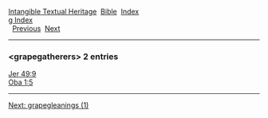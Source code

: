[Intangible Textual Heritage](../../index)  [Bible](../index) 
[Index](index)   
[g Index](_g_)  
  [Previous](c04894)  [Next](c04896) 

------------------------------------------------------------------------

### &lt;grapegatherers&gt; 2 entries

[Jer 49:9](../kjv/jer049.htm#009)  
[Oba 1:5](../kjv/oba001.htm#005)  

------------------------------------------------------------------------

[Next: grapegleanings (1)](c04896)
